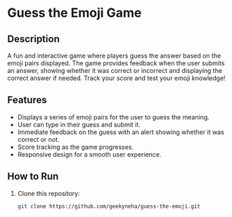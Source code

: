 # Guess the Emoji Game

## Description
A fun and interactive game where players guess the answer based on the emoji pairs displayed. The game provides feedback when the user submits an answer, showing whether it was correct or incorrect and displaying the correct answer if needed. Track your score and test your emoji knowledge!

## Features
- Displays a series of emoji pairs for the user to guess the meaning.
- User can type in their guess and submit it.
- Immediate feedback on the guess with an alert showing whether it was correct or not.
- Score tracking as the game progresses.
- Responsive design for a smooth user experience.

## How to Run
1. Clone this repository:
   ```bash
   git clone https://github.com/geekyneha/guess-the-emoji.git
